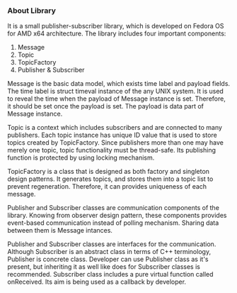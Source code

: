 ### About Library

It is a small publisher-subscriber library, which is developed on Fedora OS for AMD x64 architecture.
The library includes four important components:

 1. Message
 2. Topic
 3. TopicFactory
 4. Publisher & Subscriber

Message is the basic data model, which exists time label and payload fields. The time label is struct 
timeval instance of the any UNIX system. It is used to reveal the time when the payload of Message 
instance is set. Therefore, it should be set once the payload is set. The payload is data part of 
Message instance.

Topic is a context which includes subscribers and are connected to many publishers. Each topic
instance has unique ID value that is used to store topics created by TopicFactory. Since publishers
more than one may have merely one topic, topic functionality must be thread-safe. Its publishing
function is protected by using locking mechanism.

TopicFactory is a class that is designed as both factory and singleton design patterns. It generates
topics, and stores them into a topic list to prevent regeneration. Therefore, it can provides 
uniqueness of each message.

Publisher and Subscriber classes are communication components of the library. Knowing from observer
design pattern, these components provides event-based communication instead of polling mechanism.
Sharing data between them is Message intances.

Publisher and Subscriber classes are interfaces for the communication. Although Subscriber is an
abstract class in terms of C++ terminology, Publisher is concrete class. Developer can use Publisher
class as it's present, but inheriting it as well like does for Subscriber classes is recommended.
Subscriber class includes a pure virtual function called onReceived. Its aim is being used as a
callback by developer.
